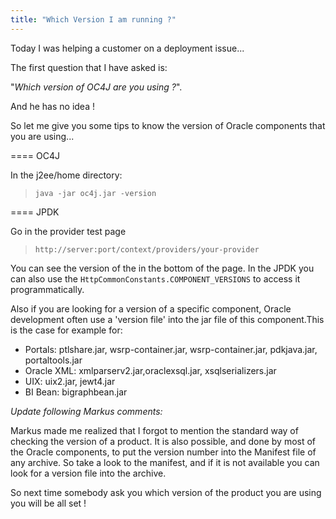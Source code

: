 ```yaml
---
title: "Which Version I am running ?"
---
```


Today I was helping a customer on a deployment issue...


The first question that I have asked is:

"*Which version of OC4J are you using ?*".

And he has no idea !


So let me give you some tips to know the version of Oracle components that you are using...

<!-- truncate -->

====
OC4J

In the j2ee/home directory:

>`java -jar oc4j.jar -version`

====
JPDK

Go in the provider test page

>`http://server:port/context/providers/your-provider`

You can see the version of the in the bottom of the page. In the JPDK you can also use the `HttpCommonConstants.COMPONENT_VERSIONS` to access it programmatically.


Also if you  are looking for a version of a specific component, Oracle development often use a 'version file' into the jar file of this component.This is the case for example for:


* Portals: ptlshare.jar, wsrp-container.jar, wsrp-container.jar, pdkjava.jar, portaltools.jar
* Oracle XML: xmlparserv2.jar,oraclexsql.jar, xsqlserializers.jar
* UIX: uix2.jar, jewt4.jar
* BI Bean: bigraphbean.jar

*Update following Markus comments:*

Markus made me realized that I forgot to mention the standard way of checking the version of a product. It is also possible, and done by most of the Oracle components, to put the version number into the Manifest file of any archive. So take a look to the manifest, and if it is not available you can look for a version file into the archive.


So next time somebody ask you which version of the product you are using you will be all set !
